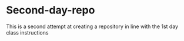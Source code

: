 # Second-day-repo
This is a second attempt at creating a repository in line with the 1st day class instructions
